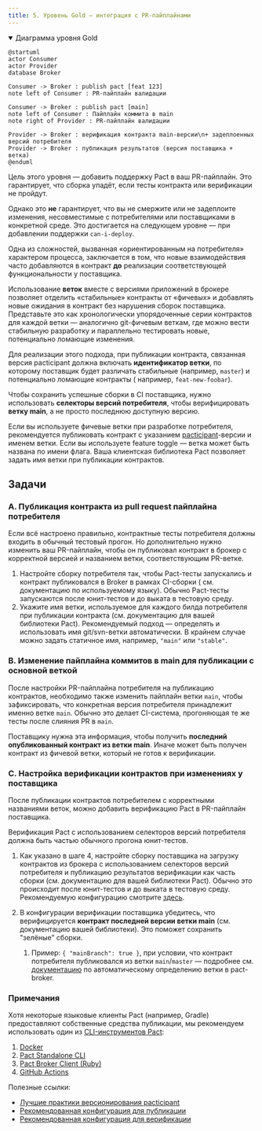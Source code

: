 ```yaml
---
title: 5. Уровень Gold — интеграция с PR-пайплайнами
---
```


<details open>
  <summary>Диаграмма уровня Gold</summary>

```plantuml
@startuml
actor Consumer
actor Provider
database Broker

Consumer -> Broker : publish pact [feat 123]
note left of Consumer : PR-пайплайн валидации

Consumer -> Broker : publish pact [main]
note left of Consumer : Пайплайн коммита в main
note right of Provider : PR-пайплайн валидации

Provider -> Broker : верификация контракта main-версии\n+ задеплоенных версий потребителя
Provider -> Broker : публикация результатов (версия поставщика + ветка)
@enduml
````

</details>

Цель этого уровня — добавить поддержку Pact в ваш PR-пайплайн. Это гарантирует, что сборка упадёт, если тесты контракта
или верификации не пройдут.

Однако это **не** гарантирует, что вы не смержите или не задеплоите изменения, несовместимые с потребителями или
поставщиками в конкретной среде. Это достигается на следующем уровне — при добавлении поддержки `can-i-deploy`.

Одна из сложностей, вызванная «ориентированным на потребителя» характером процесса, заключается в том, что новые
взаимодействия часто добавляются в контракт **до** реализации соответствующей функциональности у поставщика.

Использование **веток** вместе с версиями приложений в брокере позволяет отделить «стабильные» контракты от «фичевых» и
добавлять новые ожидания в контракт без нарушения сборок поставщика. Представьте это как хронологически упорядоченные
серии контрактов для каждой ветки — аналогично git-фичевым веткам, где можно вести стабильную разработку и параллельно
тестировать новые, потенциально ломающие изменения.

Для реализации этого подхода, при публикации контракта, связанная версия pacticipant должна включать **идентификатор
ветки**, по которому поставщик будет различать стабильные (например, `master`) и потенциально ломающие контракты (
например, `feat-new-foobar`).

Чтобы сохранить успешные сборки в CI поставщика, нужно использовать **селекторы версий потребителя**, чтобы
верифицировать **ветку main**, а не просто последнюю доступную версию.

Если вы используете фичевые ветки при разработке потребителя, рекомендуется публиковать контракт с
указанием [pacticipant](https://docs.pact.io/getting_started/terminology#pacticipant)-версии и именем ветки. Если вы
используете feature toggle — ветка может быть названа по имени флага. Ваша клиентская библиотека Pact позволяет задать
имя ветки при публикации контрактов.

## Задачи

### A. Публикация контракта из pull request пайплайна потребителя

Если всё настроено правильно, контрактные тесты потребителя должны входить в обычный тестовый прогон. Но дополнительно
нужно изменить ваш PR-пайплайн, чтобы он публиковал контракт в брокер с корректной версией и названием ветки,
соответствующим PR-ветке.

1. Настройте сборку потребителя так, чтобы Pact-тесты запускались и контракт публиковался в Broker в рамках CI-сборки (
   см. документацию по используемому языку). Обычно Pact-тесты запускаются после юнит-тестов и до выката в тестовую
   среду.
2. Укажите имя ветки, используемое для каждого билда потребителя при публикации контракта (см. документацию для вашей
   библиотеки Pact). Рекомендуемый подход — определять и использовать имя git/svn-ветки автоматически. В крайнем случае
   можно задать статичное имя, например, `"main"` или `"stable"`.

### B. Изменение пайплайна коммитов в main для публикации с основной веткой

После настройки PR-пайплайна потребителя на публикацию контрактов, необходимо также изменить пайплайн ветки `main`,
чтобы зафиксировать, что конкретная версия потребителя принадлежит именно ветке `main`. Обычно это делает CI-система,
прогоняющая те же тесты после слияния PR в `main`.

Поставщику нужна эта информация, чтобы получить **последний опубликованный контракт из ветки main**. Иначе может быть
получен контракт из фичевой ветки, который не готов к верификации.

### C. Настройка верификации контрактов при изменениях у поставщика

После публикации контрактов потребителем с корректными названиями веток, можно добавить верификацию Pact в PR-пайплайн
поставщика.

Верификация Pact с использованием селекторов версий потребителя должна быть частью обычного прогона юнит-тестов.

1. Как указано в шаге 4, настройте сборку поставщика на загрузку контрактов из брокера с использованием селекторов
   версий потребителя и публикацию результатов верификации как часть сборки (см. документацию для вашей библиотеки
   Pact). Обычно это происходит после юнит-тестов и до выката в тестовую среду. Рекомендуемую конфигурацию
   смотрите [здесь](/provider/recommended_configuration#verification-triggered-by-provider-change).
2. В конфигурации верификации поставщика убедитесь, что верифицируется **контракт последней версии ветки main** (см.
   документацию вашей библиотеки). Это поможет сохранить "зелёные" сборки.

    1. Пример: `{ "mainBranch": true }`, при условии, что контракт потребителя публиковался из ветки `main`/`master` —
       подробнее см. [документацию](https://docs.pact.io/pact_broker/branches#automatic-main-branch-detection) по
       автоматическому определению ветки в pact-broker.

### Примечания

Хотя некоторые языковые клиенты Pact (например, Gradle) предоставляют собственные средства публикации, мы рекомендуем
использовать один из [CLI-инструментов Pact](https://docs.pact.io/pact_broker/client_cli):

1. [Docker](https://hub.docker.com/r/pactfoundation/pact-cli)
2. [Pact Standalone CLI](https://github.com/pact-foundation/pact-ruby-standalone/releases)
3. [Pact Broker Client (Ruby)](https://github.com/pact-foundation/pact_broker-client)
4. [GitHub Actions](https://github.com/pactflow/actions)

Полезные ссылки:

* [Лучшие практики версионирования pacticipant](getting_started/versioning_in_the_pact_broker.md)
* [Рекомендованная конфигурация для публикации](https://docs.pact.io/consumer/recommended_configuration)
* [Рекомендованная конфигурация для верификации](https://docs.pact.io/provider/recommended_configuration)
